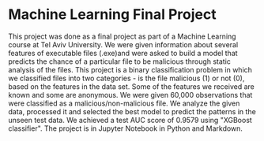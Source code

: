 # Machine Learning Final Project
This project was done as a final project as part of a Machine Learning course at Tel Aviv University.
We were given information about several features of executable files (.exe)and were asked to build a model that predicts the chance of a particular file to be malicious through static analysis of the files.
This project is a binary classification problem in which we classified files into two categories - is the file malicious (1) or not (0), based on the features in the data set. Some of the features we received are known and some are anonymous.
We were given 60,000 observations that were classified as a malicious/non-malicious file. We analyze the given data, processed it and selected the best model to predict the patterns in the unseen test data.
We achieved a test AUC score of 0.9579 using "XGBoost classifier".
The project is in Jupyter Notebook in Python and Markdown.
